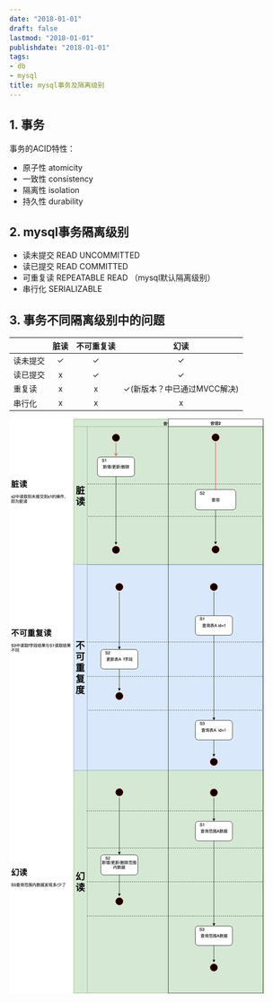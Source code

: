 ```yaml
---
date: "2018-01-01"
draft: false
lastmod: "2018-01-01"
publishdate: "2018-01-01"
tags:
- db
- mysql
title: mysql事务及隔离级别
---
```


## 1. 事务
事务的ACID特性：
* 原子性 atomicity
* 一致性 consistency
* 隔离性 isolation
* 持久性 durability

## 2. mysql事务隔离级别
* 读未提交 READ UNCOMMITTED
* 读已提交 READ COMMITTED
* 可重复读 REPEATABLE READ （mysql默认隔离级别）
* 串行化 SERIALIZABLE

## 3. 事务不同隔离级别中的问题

|           | 脏读        | 不可重复读 | 幻读 |
| --------- | :----------:|:---------:|:-----:| 
| 读未提交      | ✓         | ✓        |   ✓    | 
| 读已提交      | x         | ✓        |    ✓   |
| 重复读       | x         | x        |     ✓(新版本？中已通过MVCC解决)  |
| 串行化       | x         | x       |    x   | 

![transaction-issue](../../../picture/transaction-issue.png)



